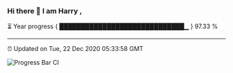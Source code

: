 ### Hi there 👋 I am Harry , 

⏳ Year progress { █████████████████████████████▁ } 97.33 %

---

⏰ Updated on Tue, 22 Dec 2020 05:33:58 GMT

![Progress Bar CI](https://github.com/duykhang68/duykhang68/workflows/Progress%20Bar%20CI/badge.svg)
